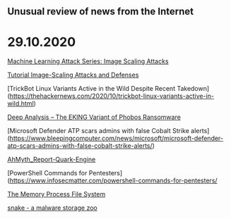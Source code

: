 ## Unusual review of news from the Internet

# 29.10.2020

[Machine Learning Attack Series: Image Scaling Attacks](https://embracethered.com/blog/posts/2020/husky-ai-image-rescaling-attacks/)

[Tutorial Image-Scaling Attacks and Defenses](https://github.com/EQuiw/2019-scalingattack/blob/master/scaleatt/tutorial/jupyter_intro.ipynb)

[TrickBot Linux Variants Active in the Wild Despite Recent Takedown] (https://thehackernews.com/2020/10/trickbot-linux-variants-active-in-wild.html)

[Deep Analysis – The EKING Variant of Phobos Ransomware](https://www.fortinet.com/blog/threat-research/deep-analysis-the-eking-variant-of-phobos-ransomware)

[Microsoft Defender ATP scars admins with false Cobalt Strike alerts] (https://www.bleepingcomputer.com/news/microsoft/microsoft-defender-atp-scars-admins-with-false-cobalt-strike-alerts/)

[AhMyth_Report-Quark-Engine](https://github.com/quark-engine/quark-reports/blob/main/AhMyth_Report-Quark-Engine.pdf) 

[PowerShell Commands for Pentesters](https://www.infosecmatter.com/powershell-commands-for-pentesters/

[The Memory Process File System](https://github.com/ufrisk/MemProcFS)

[snake - a malware storage zoo](https://github.com/countercept/snake)

